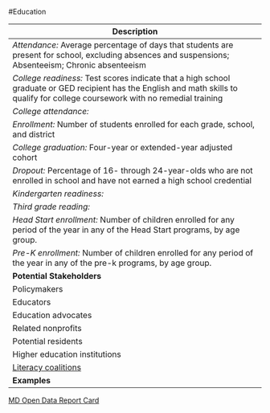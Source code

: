 #Education

| Description |
| --- |
| *Attendance:* Average percentage of days that students are present for school, excluding absences and suspensions; Absenteeism; Chronic absenteeism |
| *College readiness:* Test scores indicate that a high school graduate or GED recipient has the English and math skills to qualify for college coursework with no remedial training |
| *College attendance:* |
| *Enrollment:* Number of students enrolled for each grade, school, and district |
| *College graduation:* Four-year or extended-year adjusted cohort |
| *Dropout:* Percentage of 16- through 24-year-olds who are not enrolled in school and have not earned a high school credential |
| *Kindergarten readiness:* |
| *Third grade reading:* |
| *Head Start enrollment:* Number of children enrolled for any period of the year in any of the Head Start programs, by age group. |
| *Pre-K enrollment:* Number of children enrolled for any period of the year in any of the pre-k programs, by age group. |
| **Potential Stakeholders** |
| Policymakers
| Educators |
| Education advocates |
| Related nonprofits |
| Potential residents |
| Higher education institutions |
| [Literacy coalitions](http://gradelevelreading.net/) |
| **Examples**|
[MD Open Data Report Card](http://www.mdreportcard.org/Entity.aspx?K=30AAAA)
